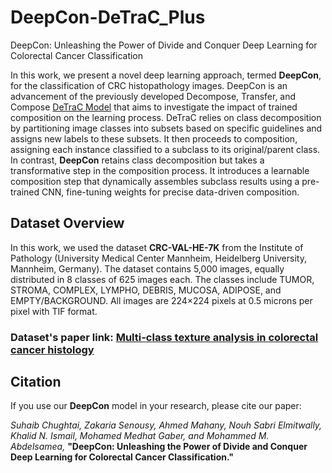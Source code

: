 # DeepCon-DeTraC_Plus
DeepCon: Unleashing the Power of Divide and Conquer Deep Learning for Colorectal Cancer Classification

In this work, we present a novel deep learning approach, termed **DeepCon**, for the classification of CRC histopathology images. DeepCon is an advancement of the previously developed Decompose, Transfer, and Compose [DeTraC Model](https://ieeexplore.ieee.org/abstract/document/9075155) that aims to investigate the impact of trained composition on the learning process. DeTraC relies on class decomposition by partitioning image classes into subsets based on specific guidelines and assigns new labels to these subsets. It then proceeds to composition, assigning each instance classified to a subclass to its original/parent class. In contrast, **DeepCon** retains class decomposition but takes a transformative step in the composition process. It introduces a learnable composition step that dynamically assembles subclass results using a pre-trained CNN, fine-tuning weights for precise data-driven composition.

## Dataset Overview
In this work, we used the dataset **CRC-VAL-HE-7K** from the Institute of Pathology (University Medical Center Mannheim, Heidelberg University, Mannheim, Germany). The dataset contains 5,000 images, equally distributed in 8 classes of 625 images each. The classes include TUMOR, STROMA, COMPLEX, LYMPHO, DEBRIS, MUCOSA, ADIPOSE, and EMPTY/BACKGROUND. All images are 224×224 pixels at 0.5 microns per pixel with TIF format.



### Dataset's paper link: [Multi-class texture analysis in colorectal cancer histology](https://www.nature.com/articles/srep27988)


## Citation
If you use our **DeepCon** model in your research, please cite our paper:

*Suhaib Chughtai, Zakaria Senousy, Ahmed Mahany, Nouh Sabri Elmitwally, Khalid N. Ismail, Mohamed Medhat Gaber, and Mohammed M. Abdelsamea,* **"DeepCon: Unleashing the Power of Divide and Conquer Deep Learning for Colorectal Cancer Classification."**

